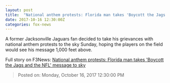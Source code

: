 ```yaml
---
layout: post
title:  "National anthem protests: Florida man takes 'Boycott the Jags and the NFL' message to sky"
date: 2017-10-16 12:30:00Z
categories: fox-news
---
```


A former Jacksonville Jaguars fan decided to take his grievances with national anthem protests to the sky Sunday, hoping the players on the field would see his message 1,000 feet above.


Full story on F3News: [National anthem protests: Florida man takes 'Boycott the Jags and the NFL' message to sky](http://www.f3nws.com/n/PmyrRB)

> Posted on: Monday, October 16, 2017 12:30:00 PM
